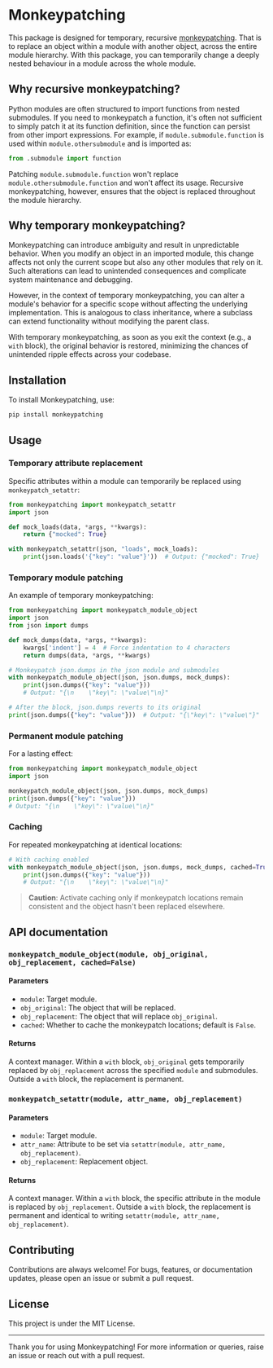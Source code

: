 # Monkeypatching

This package is designed for temporary, recursive [monkeypatching](https://en.wikipedia.org/wiki/Monkey_patch). That is to replace an object within a module with another object, across the entire module hierarchy. With this package, you can temporarily change a deeply nested behaviour in a module across the whole module.

## Why recursive monkeypatching?

Python modules are often structured to import functions from nested submodules. If you need to monkeypatch a function, it's often not sufficient to simply patch it at its function definition, since the function can persist from other import expressions. For example, if `module.submodule.function` is used within `module.othersubmodule` and is imported as:

```python
from .submodule import function
```

Patching `module.submodule.function` won't replace `module.othersubmodule.function` and won't affect its usage. Recursive monkeypatching, however, ensures that the object is replaced throughout the module hierarchy.

## Why temporary monkeypatching?


Monkeypatching can introduce ambiguity and result in unpredictable behavior. When you modify an object in an imported module, this change affects not only the current scope but also any other modules that rely on it. Such alterations can lead to unintended consequences and complicate system maintenance and debugging.

However, in the context of temporary monkeypatching, you can alter a module's behavior for a specific scope without affecting the underlying implementation. This is analogous to class inheritance, where a subclass can extend functionality without modifying the parent class.

With temporary monkeypatching, as soon as you exit the context (e.g., a `with` block), the original behavior is restored, minimizing the chances of unintended ripple effects across your codebase.

## Installation

To install Monkeypatching, use:

```bash
pip install monkeypatching
```

## Usage

### Temporary attribute replacement

Specific attributes within a module can temporarily be replaced using `monkeypatch_setattr`:

```python
from monkeypatching import monkeypatch_setattr
import json

def mock_loads(data, *args, **kwargs):
    return {"mocked": True}

with monkeypatch_setattr(json, "loads", mock_loads):
    print(json.loads('{"key": "value"}'))  # Output: {"mocked": True}
```

### Temporary module patching

An example of temporary monkeypatching:

```python
from monkeypatching import monkeypatch_module_object
import json
from json import dumps

def mock_dumps(data, *args, **kwargs):
    kwargs['indent'] = 4  # Force indentation to 4 characters
    return dumps(data, *args, **kwargs)

# Monkeypatch json.dumps in the json module and submodules
with monkeypatch_module_object(json, json.dumps, mock_dumps):
    print(json.dumps({"key": "value"}))  
    # Output: "{\n    \"key\": \"value\"\n}"

# After the block, json.dumps reverts to its original
print(json.dumps({"key": "value"}))  # Output: "{\"key\": \"value\"}"
```

### Permanent module patching

For a lasting effect:

```python
from monkeypatching import monkeypatch_module_object
import json

monkeypatch_module_object(json, json.dumps, mock_dumps)
print(json.dumps({"key": "value"}))  
# Output: "{\n    \"key\": \"value\"\n}"
```

### Caching

For repeated monkeypatching at identical locations:

```python
# With caching enabled
with monkeypatch_module_object(json, json.dumps, mock_dumps, cached=True):
    print(json.dumps({"key": "value"}))  
    # Output: "{\n    \"key\": \"value\"\n}"
```

> **Caution**: Activate caching only if monkeypatch locations remain consistent and the object hasn't been replaced elsewhere.

## API documentation

### `monkeypatch_module_object(module, obj_original, obj_replacement, cached=False)`

#### Parameters

* `module`: Target module.
* `obj_original`: The object that will be replaced.
* `obj_replacement`: The object that will replace `obj_original`.
* `cached`: Whether to cache the monkeypatch locations; default is `False`.

#### Returns

A context manager. Within a `with` block, `obj_original` gets temporarily replaced by `obj_replacement` across the specified `module` and submodules. Outside a `with` block, the replacement is permanent.

### `monkeypatch_setattr(module, attr_name, obj_replacement)`

#### Parameters

* `module`: Target module.
* `attr_name`: Attribute to be set via `setattr(module, attr_name, obj_replacement)`.
* `obj_replacement`: Replacement object.

#### Returns

A context manager. Within a `with` block, the specific attribute in the module is replaced by `obj_replacement`. Outside a `with` block, the replacement is permanent and identical to writing `setattr(module, attr_name, obj_replacement)`.

## Contributing

Contributions are always welcome! For bugs, features, or documentation updates, please open an issue or submit a pull request.

## License

This project is under the MIT License.

* * *

Thank you for using Monkeypatching! For more information or queries, raise an issue or reach out with a pull request.
